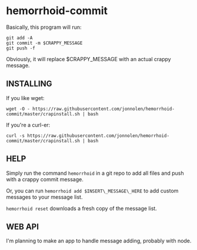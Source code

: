 # hemorrhoid-commit
Basically, this program will run:


    git add -A
    git commit -m $CRAPPY_MESSAGE
    git push -f


Obviously, it will replace $CRAPPY_MESSAGE with  an actual crappy message.


## INSTALLING
If you like wget:

    wget -O - https://raw.githubusercontent.com/jonnolen/hemorrhoid-commit/master/crapinstall.sh | bash

If you're a curl-er:

    curl -s https://raw.githubusercontent.com/jonnolen/hemorrhoid-commit/master/crapinstall.sh | bash


## HELP
Simply run the command `hemorrhoid` in a git repo to add all files and push with a crappy commit message.


Or, you can run `hemorrhoid add $INSERT\_MESSAGE\_HERE` to add custom messages to your message list.


`hemorrhoid reset` downloads a fresh copy of the message list.

## WEB API
I'm planning to make an app to handle message adding, probably with node.

